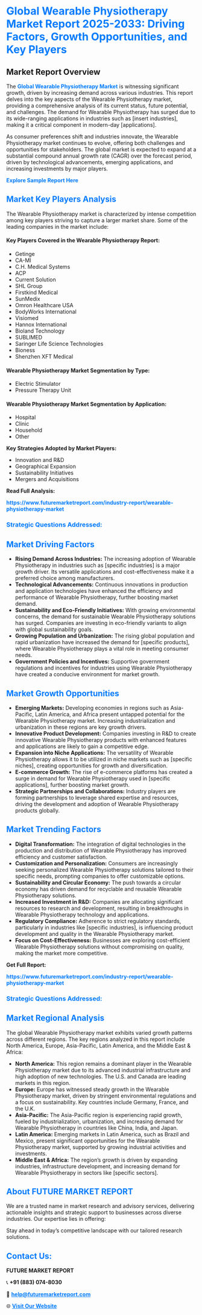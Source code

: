 <h1 style="color: #007BFF;">Global Wearable Physiotherapy Market Report 2025-2033: Driving Factors, Growth Opportunities, and Key Players</h1>

<section id="overview">
<h2>Market Report Overview</h2>
<p>The <a href="https://www.futuremarketreport.com/industry-report/wearable-physiotherapy-market" style="color: #007BFF; text-decoration: none;"><strong>Global Wearable Physiotherapy Market</strong></a> is witnessing significant growth, driven by increasing demand across various industries. This report delves into the key aspects of the Wearable Physiotherapy market, providing a comprehensive analysis of its current status, future potential, and challenges. The demand for Wearable Physiotherapy has surged due to its wide-ranging applications in industries such as [insert industries], making it a critical component in modern-day [applications].</p>
<p>As consumer preferences shift and industries innovate, the Wearable Physiotherapy market continues to evolve, offering both challenges and opportunities for stakeholders. The global market is expected to expand at a substantial compound annual growth rate (CAGR) over the forecast period, driven by technological advancements, emerging applications, and increasing investments by major players.</p>
</section>

<section id="overview">
<p><a href="https://www.futuremarketreport.com/request-sample/reportId=77949" style="color: #007BFF; text-decoration: none;"><strong>Explore Sample Report Here</strong></a></p>
</section>

<section id="key-players">
<h2 style="color: #007BFF;">Market Key Players Analysis</h2>
<p>The Wearable Physiotherapy market is characterized by intense competition among key players striving to capture a larger market share. Some of the leading companies in the market include:</p>
<h4>Key Players Covered in the Wearable Physiotherapy Report:</h4>
<ul><li>Getinge</li><li>CA-MI</li><li>C.H. Medical Systems</li><li>ACP</li><li>Current Solution</li><li>SHL Group</li><li>Firstkind Medical</li><li>SunMedix</li><li>Omron Healthcare USA</li><li>BodyWorks International</li><li>Visiomed</li><li>Hannox International</li><li>Bioland Technology</li><li>SUBLIMED</li><li>Saringer Life Science Technologies</li><li>Bioness</li><li>Shenzhen XFT Medical</li></ul>
<h4>Wearable Physiotherapy Market Segmentation by Type:</h4>
<ul><li>Electric Stimulator</li><li>Pressure Therapy Unit</li></ul>

<h4>Wearable Physiotherapy Market Segmentation by Application:</h4>
<ul><li>Hospital</li><li>Clinic</li><li>Household</li><li>Other</li></ul>
<p><strong>Key Strategies Adopted by Market Players:</strong></p>
<ul>
<li>Innovation and R&D</li>
<li>Geographical Expansion</li>
<li>Sustainability Initiatives</li>
<li>Mergers and Acquisitions</li>
</ul>
</section>

<section>
<p><strong>Read Full Analysis: </strong></p><a href="https://www.futuremarketreport.com/industry-report/wearable-physiotherapy-market" style="color: #007BFF; text-decoration: none;"><strong>https://www.futuremarketreport.com/industry-report/wearable-physiotherapy-market</strong></a>
<h3 style="color: #007BFF;">Strategic Questions Addressed:</h3>
</section>

<section id="driving-factors">
<h2 style="color: #007BFF;">Market Driving Factors</h2>
<ul>
<li><strong>Rising Demand Across Industries:</strong> The increasing adoption of Wearable Physiotherapy in industries such as [specific industries] is a major growth driver. Its versatile applications and cost-effectiveness make it a preferred choice among manufacturers.</li>
<li><strong>Technological Advancements:</strong> Continuous innovations in production and application technologies have enhanced the efficiency and performance of Wearable Physiotherapy, further boosting market demand.</li>
<li><strong>Sustainability and Eco-Friendly Initiatives:</strong> With growing environmental concerns, the demand for sustainable Wearable Physiotherapy solutions has surged. Companies are investing in eco-friendly variants to align with global sustainability goals.</li>
<li><strong>Growing Population and Urbanization:</strong> The rising global population and rapid urbanization have increased the demand for [specific products], where Wearable Physiotherapy plays a vital role in meeting consumer needs.</li>
<li><strong>Government Policies and Incentives:</strong> Supportive government regulations and incentives for industries using Wearable Physiotherapy have created a conducive environment for market growth.</li>
</ul>
</section>

<section id="growth-opportunities">
<h2 style="color: #007BFF;">Market Growth Opportunities</h2>
<ul>
<li><strong>Emerging Markets:</strong> Developing economies in regions such as Asia-Pacific, Latin America, and Africa present untapped potential for the Wearable Physiotherapy market. Increasing industrialization and urbanization in these regions are key growth drivers.</li>
<li><strong>Innovative Product Development:</strong> Companies investing in R&D to create innovative Wearable Physiotherapy products with enhanced features and applications are likely to gain a competitive edge.</li>
<li><strong>Expansion into Niche Applications:</strong> The versatility of Wearable Physiotherapy allows it to be utilized in niche markets such as [specific niches], creating opportunities for growth and diversification.</li>
<li><strong>E-commerce Growth:</strong> The rise of e-commerce platforms has created a surge in demand for Wearable Physiotherapy used in [specific applications], further boosting market growth.</li>
<li><strong>Strategic Partnerships and Collaborations:</strong> Industry players are forming partnerships to leverage shared expertise and resources, driving the development and adoption of Wearable Physiotherapy products globally.</li>
</ul>
</section>

<section id="trending-factors">
<h2 style="color: #007BFF;">Market Trending Factors</h2>
<ul>
<li><strong>Digital Transformation:</strong> The integration of digital technologies in the production and distribution of Wearable Physiotherapy has improved efficiency and customer satisfaction.</li>
<li><strong>Customization and Personalization:</strong> Consumers are increasingly seeking personalized Wearable Physiotherapy solutions tailored to their specific needs, prompting companies to offer customizable options.</li>
<li><strong>Sustainability and Circular Economy:</strong> The push towards a circular economy has driven demand for recyclable and reusable Wearable Physiotherapy solutions.</li>
<li><strong>Increased Investment in R&D:</strong> Companies are allocating significant resources to research and development, resulting in breakthroughs in Wearable Physiotherapy technology and applications.</li>
<li><strong>Regulatory Compliance:</strong> Adherence to strict regulatory standards, particularly in industries like [specific industries], is influencing product development and quality in the Wearable Physiotherapy market.</li>
<li><strong>Focus on Cost-Effectiveness:</strong> Businesses are exploring cost-efficient Wearable Physiotherapy solutions without compromising on quality, making the market more competitive.</li>
</ul>
</section>

<section>
<p><strong>Get Full Report: </strong></p><a href="https://www.futuremarketreport.com/industry-report/wearable-physiotherapy-market" style="color: #007BFF; text-decoration: none;"><strong>https://www.futuremarketreport.com/industry-report/wearable-physiotherapy-market</strong></a>
<h3 style="color: #007BFF;">Strategic Questions Addressed:</h3>
</section>


<section id="regional-analysis">
<h2 style="color: #007BFF;">Market Regional Analysis</h2>
<p>The global Wearable Physiotherapy market exhibits varied growth patterns across different regions. The key regions analyzed in this report include North America, Europe, Asia-Pacific, Latin America, and the Middle East & Africa:</p>
<ul>
<li><strong>North America:</strong> This region remains a dominant player in the Wearable Physiotherapy market due to its advanced industrial infrastructure and high adoption of new technologies. The U.S. and Canada are leading markets in this region.</li>
<li><strong>Europe:</strong> Europe has witnessed steady growth in the Wearable Physiotherapy market, driven by stringent environmental regulations and a focus on sustainability. Key countries include Germany, France, and the U.K.</li>
<li><strong>Asia-Pacific:</strong> The Asia-Pacific region is experiencing rapid growth, fueled by industrialization, urbanization, and increasing demand for Wearable Physiotherapy in countries like China, India, and Japan.</li>
<li><strong>Latin America:</strong> Emerging markets in Latin America, such as Brazil and Mexico, present significant opportunities for the Wearable Physiotherapy market, supported by growing industrial activities and investments.</li>
<li><strong>Middle East & Africa:</strong> The region’s growth is driven by expanding industries, infrastructure development, and increasing demand for Wearable Physiotherapy in sectors like [specific sectors].</li>
</ul>
</section>

<footer>
<h2 style="color: #007BFF;">About FUTURE MARKET REPORT</h2>
<p>We are a trusted name in market research and advisory services, delivering actionable insights and strategic support to businesses across diverse industries. Our expertise lies in offering:</p>

<p>Stay ahead in today’s competitive landscape with our tailored research solutions.</p>

<h2 style="color: #007BFF;">Contact Us:</h2>
<p><strong>FUTURE MARKET REPORT</strong></p>
<p>📞 <strong>+91 (883) 074-8030</strong></p>
<p>📧 <strong><a href="mailto:help@futuremarketreport.com" style="color: #007BFF;">help@futuremarketreport.com</a></strong></p>
<p>🌐 <strong><a href="https://www.futuremarketreport.com/" style="color: #007BFF;">Visit Our Website</a></strong></p>
</footer>
